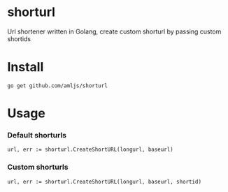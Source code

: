 # shorturl
Url shortener written in Golang, create custom shorturl by passing custom shortids

# Install
```
go get github.com/amljs/shorturl
```

# Usage
### Default shorturls
```
url, err := shorturl.CreateShortURL(longurl, baseurl)
```

### Custom shorturls
```
url, err := shorturl.CreateShortURL(longurl, baseurl, shortid)
```